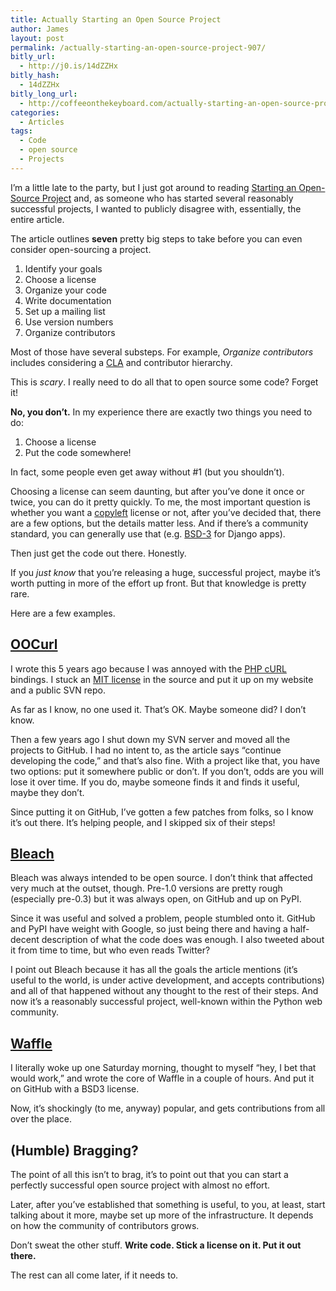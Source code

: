```yaml
---
title: Actually Starting an Open Source Project
author: James
layout: post
permalink: /actually-starting-an-open-source-project-907/
bitly_url:
  - http://j0.is/14dZZHx
bitly_hash:
  - 14dZZHx
bitly_long_url:
  - http://coffeeonthekeyboard.com/actually-starting-an-open-source-project-907/
categories:
  - Articles
tags:
  - Code
  - open source
  - Projects
---
```

I&#8217;m a little late to the party, but I just got around to reading [Starting an Open-Source Project][1] and, as someone who has started several reasonably successful projects, I wanted to publicly disagree with, essentially, the entire article.

The article outlines **seven** pretty big steps to take before you can even consider open-sourcing a project.

  1. Identify your goals
  2. Choose a license
  3. Organize your code
  4. Write documentation
  5. Set up a mailing list
  6. Use version numbers
  7. Organize contributors

Most of those have several substeps. For example, *Organize contributors* includes considering a [CLA][2] and contributor hierarchy.

This is *scary*. I really need to do all that to open source some code? Forget it!

**No, you don&#8217;t.** In my experience there are exactly two things you need to do:

  1. Choose a license
  2. Put the code somewhere!

In fact, some people even get away without #1 (but you shouldn&#8217;t).

Choosing a license can seem daunting, but after you&#8217;ve done it once or twice, you can do it pretty quickly. To me, the most important question is whether you want a [copyleft][3] license or not, after you&#8217;ve decided that, there are a few options, but the details matter less. And if there&#8217;s a community standard, you can generally use that (e.g. [BSD-3][4] for Django apps).

Then just get the code out there. Honestly.

If you *just know* that you&#8217;re releasing a huge, successful project, maybe it&#8217;s worth putting in more of the effort up front. But that knowledge is pretty rare.

Here are a few examples.

## [OOCurl][5]

I wrote this 5 years ago because I was annoyed with the [PHP cURL][6] bindings. I stuck an [MIT license][7] in the source and put it up on my website and a public SVN repo.

As far as I know, no one used it. That&#8217;s OK. Maybe someone did? I don&#8217;t know.

Then a few years ago I shut down my SVN server and moved all the projects to GitHub. I had no intent to, as the article says &#8220;continue developing the code,&#8221; and that&#8217;s also fine. With a project like that, you have two options: put it somewhere public or don&#8217;t. If you don&#8217;t, odds are you will lose it over time. If you do, maybe someone finds it and finds it useful, maybe they don&#8217;t.

Since putting it on GitHub, I&#8217;ve gotten a few patches from folks, so I know it&#8217;s out there. It&#8217;s helping people, and I skipped six of their steps!

## [Bleach][8]

Bleach was always intended to be open source. I don&#8217;t think that affected very much at the outset, though. Pre-1.0 versions are pretty rough (especially pre-0.3) but it was always open, on GitHub and up on PyPI.

Since it was useful and solved a problem, people stumbled onto it. GitHub and PyPI have weight with Google, so just being there and having a half-decent description of what the code does was enough. I also tweeted about it from time to time, but who even reads Twitter?

I point out Bleach because it has all the goals the article mentions (it&#8217;s useful to the world, is under active development, and accepts contributions) and all of that happened without any thought to the rest of their steps. And now it&#8217;s a reasonably successful project, well-known within the Python web community.

## [Waffle][9]

I literally woke up one Saturday morning, thought to myself &#8220;hey, I bet that would work,&#8221; and wrote the core of Waffle in a couple of hours. And put it on GitHub with a BSD3 license.

Now, it&#8217;s shockingly (to me, anyway) popular, and gets contributions from all over the place.

## (Humble) Bragging?

The point of all this isn&#8217;t to brag, it&#8217;s to point out that you can start a perfectly successful open source project with almost no effort.

Later, after you&#8217;ve established that something is useful, to you, at least, start talking about it more, maybe set up more of the infrastructure. It depends on how the community of contributors grows.

Don&#8217;t sweat the other stuff. **Write code. Stick a license on it. Put it out there.**

The rest can all come later, if it needs to.

 [1]: http://coding.smashingmagazine.com/2013/01/03/starting-open-source-project/
 [2]: http://en.wikipedia.org/wiki/Contributor_License_Agreement
 [3]: http://www.gnu.org/copyleft/
 [4]: http://opensource.org/licenses/BSD-3-Clause
 [5]: https://github.com/jsocol/oocurl
 [6]: http://php.net/manual/en/book.curl.php
 [7]: http://opensource.org/licenses/MIT
 [8]: https://github.com/jsocol/bleach
 [9]: https://github.com/jsocol/django-waffle/
